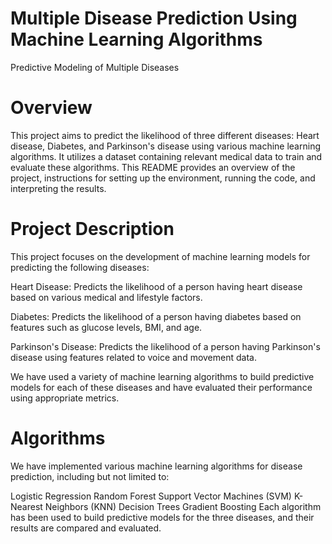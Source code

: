 # Multiple Disease Prediction Using Machine Learning Algorithms
Predictive Modeling of Multiple Diseases

# Overview
This project aims to predict the likelihood of three different diseases: Heart disease, Diabetes, and Parkinson's disease using various machine learning algorithms. It utilizes a dataset containing relevant medical data to train and evaluate these algorithms. This README provides an overview of the project, instructions for setting up the environment, running the code, and interpreting the results.

# Project Description
This project focuses on the development of machine learning models for predicting the following diseases:

Heart Disease: Predicts the likelihood of a person having heart disease based on various medical and lifestyle factors.

Diabetes: Predicts the likelihood of a person having diabetes based on features such as glucose levels, BMI, and age.

Parkinson's Disease: Predicts the likelihood of a person having Parkinson's disease using features related to voice and movement data.

We have used a variety of machine learning algorithms to build predictive models for each of these diseases and have evaluated their performance using appropriate metrics.

# Algorithms
We have implemented various machine learning algorithms for disease prediction, including but not limited to:

Logistic Regression
Random Forest
Support Vector Machines (SVM)
K-Nearest Neighbors (KNN)
Decision Trees
Gradient Boosting
Each algorithm has been used to build predictive models for the three diseases, and their results are compared and evaluated.
